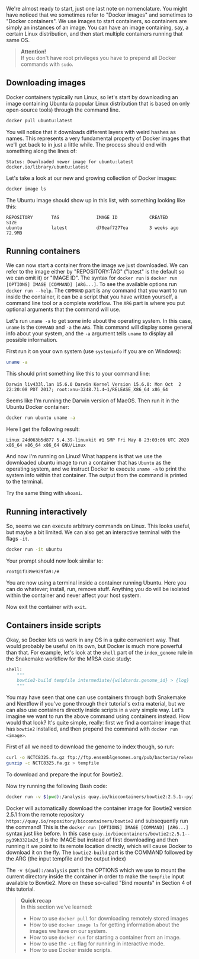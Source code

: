 We're almost ready to start, just one last note on nomenclature. You might have
noticed that we sometimes refer to "Docker images" and sometimes to "Docker
containers". We use images to start containers, so containers are simply an
instances of an image. You can have an image containing, say, a certain
Linux distribution, and then start multiple containers running that
same OS.

> **Attention!** <br>
> If you don't have root privileges you have to prepend all Docker commands
> with `sudo`.

## Downloading images

Docker containers typically run Linux, so let's start by downloading an image
containing Ubuntu (a popular Linux distribution that is based on only
open-source tools) through the command line.

```bash
docker pull ubuntu:latest
```

You will notice that it downloads different layers with weird hashes as names.
This represents a very fundamental property of Docker images that we'll get
back to in just a little while. The process should end with something along the
lines of:

```no-highlight
Status: Downloaded newer image for ubuntu:latest
docker.io/library/ubuntu:latest
```

Let's take a look at our new and growing collection of Docker images:

```bash
docker image ls
```

The Ubuntu image should show up in this list, with something looking like this:

```
REPOSITORY       TAG              IMAGE ID            CREATED             SIZE
ubuntu           latest           d70eaf7277ea        3 weeks ago         72.9MB
```

## Running containers

We can now start a container from the image we just downloaded. We can refer to
the image either by "REPOSITORY:TAG" ("latest" is the default so we can omit
it) or "IMAGE ID". The syntax for `docker run` is `docker run [OPTIONS] IMAGE
[COMMAND] [ARG...]`. To see the available options run `docker run --help`.
The `COMMAND` part is any command that you want to run inside the container,
it can be a script that you have written yourself, a command line tool or a
complete workflow. The `ARG` part is where you put optional arguments that
the command will use.

Let's run `uname -a` to get some info about the operating system. In this
case, `uname` is the `COMMAND` and `-a` the `ARG`. This command will display
some general info about your system, and the `-a` argument tells `uname` to
display all possible information.

First run it on your own system (use `systeminfo` if you are on Windows):

```bash
uname -a
```

This should print something like this to your command line:

```no-highlight
Darwin liv433l.lan 15.6.0 Darwin Kernel Version 15.6.0: Mon Oct  2 22:20:08 PDT 2017; root:xnu-3248.71.4~1/RELEASE_X86_64 x86_64
```

Seems like I'm running the Darwin version of MacOS. Then run it in the Ubuntu
Docker container:

```bash
docker run ubuntu uname -a
```

Here I get the following result:

```no-highlight
Linux 24d063b5d877 5.4.39-linuxkit #1 SMP Fri May 8 23:03:06 UTC 2020 x86_64 x86_64 x86_64 GNU/Linux
```

And now I'm running on Linux! What happens is that we use the downloaded
ubuntu image to run a container that has `Ubuntu` as the operating system,
and we instruct Docker to execute `uname -a` to print the system info within
that container. The output from the command is printed to the terminal.

Try the same thing with `whoami`.

## Running interactively

So, seems we can execute arbitrary commands on Linux. This looks useful, but
maybe a bit limited. We can also get an interactive terminal with the flags
`-it`.

```bash
docker run -it ubuntu
```

Your prompt should now look similar to:

```no-highlight
root@1f339e929fa9:/#
```

You are now using a terminal inside a container running Ubuntu. Here you can
do whatever; install, run, remove stuff. Anything you do will be isolated
within the container and never affect your host system.

Now exit the container with `exit`.

## Containers inside scripts

Okay, so Docker lets us work in any OS in a quite convenient way. That would
probably be useful on its own, but Docker is much more powerful than that. For
example, let's look at the `shell` part of the `index_genome` rule in
the Snakemake workflow for the MRSA case study:

```python
shell:
    """
    bowtie2-build tempfile intermediate/{wildcards.genome_id} > {log}
    """
```

You may have seen that one can use containers through both Snakemake and
Nextflow if you've gone through their tutorial's extra material, but we can
also use containers directly inside scripts in a very simple way. Let's imagine
we want to run the above command using containers instead. How would that look?
It's quite simple, really: first we find a container image that has `bowtie2`
installed, and then prepend the command with `docker run <image>`.

First of all we need to download the genome to index though, so run:
```bash
curl -o NCTC8325.fa.gz ftp://ftp.ensemblgenomes.org/pub/bacteria/release-37/fasta/bacteria_18_collection/staphylococcus_aureus_subsp_aureus_nctc_8325/dna//Staphylococcus_aureus_subsp_aureus_nctc_8325.ASM1342v1.dna_rm.toplevel.fa.gz
gunzip -c NCTC8325.fa.gz > tempfile
```

To download and prepare the input for Bowtie2.

Now try running the following Bash code:

```bash
docker run -v $(pwd):/analysis quay.io/biocontainers/bowtie2:2.5.1--py39h3321a2d_0 bowtie2-build /analysis/tempfile /analysis/NCTC8325
```

Docker will automatically download the container image for Bowtie2 version
2.5.1 from the remote repository `https://quay.io/repository/biocontainers/bowtie2`
and subsequently run the command! This is the `docker run [OPTIONS] IMAGE
[COMMAND] [ARG...]` syntax just like before. In this case
`quay.io/biocontainers/bowtie2:2.5.1--py39h3321a2d_0` is the IMAGE but
instead of first downloading and then running it we point to its remote
location directly, which will cause Docker to download it on
the fly. The `bowtie2-build` part is the COMMAND followed by the ARG (the
input tempfile and the output index)

The `-v $(pwd):/analysis` part is the OPTIONS which we use to mount the current
directory inside the container in order to make the `tempfile` input available
to Bowtie2. More on these so-called "Bind mounts" in Section 4 of this tutorial.

> **Quick recap** <br>
> In this section we've learned:
>
> - How to use `docker pull` for downloading remotely stored images
> - How to use `docker image ls` for getting information about the images we
>   have on our system.
> - How to use `docker run` for starting a container from an image.
> - How to use the `-it` flag for running in interactive mode.
> - How to use Docker inside scripts.
